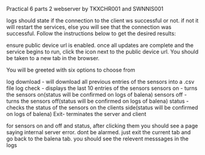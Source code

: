 Practical 6 parts 2 webserver
by TKXCHR001 and SWNNIS001

logs should state if the connection to the client ws successful or not. if not it will restart the 
services, else you will see that the connection was successful. Follow the instructions below to 
get the desired results:

ensure public device url is enabled. once all updates are complete and the service 
begins to run, click the icon next to the public device url. You should be taken to 
a new tab in the browser. 

You will be greeted with six options to choose from

log download - will download all previous entries of the sensors into a .csv file
log check - displays the last 10 entries of the sensors
sensors on - turns the sensors on(status will be confirmed on logs of balena)
sensors off - turns the sensors off(status will be confirmed on logs of balena)
status - checks the status of the sensors on the clients side(status will be confirmed on logs of balena)
Exit- terminates the server and client

for sensors on and off and status, after clicking them you should see a page
saying internal server error. dont be alarmed. just exit the current tab and go back to 
the balena tab. you should see the relevent messsages in the logs


